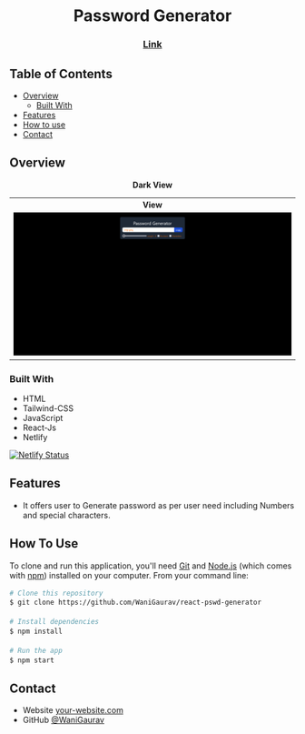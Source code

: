 <!-- Please update value in the {}  -->

<h1 align="center">Password Generator</h1>

<div align="center">
  <h3>
    <a href="https://password-generator-rect-gw.netlify.app/">
      Link
    </a>
  </h3>
</div>

<!-- TABLE OF CONTENTS -->

## Table of Contents

- [Overview](#overview)
  - [Built With](#built-with)
- [Features](#features)
- [How to use](#how-to-use)
- [Contact](#contact)

<!-- OVERVIEW -->

## Overview

<p align = "center">
  <b>Dark View</b>
  <table>
    <tr>
      <th>View</th>
    </tr>
    <tr>
      <td>
        <img src = "/src/assets/pswd-gertr.png">
      </td>
    </tr>
  </table>
</p>

### Built With

<!-- This section should list any major frameworks that you built your project using. Here are a few examples.-->

- HTML
- Tailwind-CSS
- JavaScript
- React-Js
- Netlify

[![Netlify Status](https://api.netlify.com/api/v1/badges/87c98220-dbd1-43ce-afe2-4a700fcf2f5c/deploy-status)](https://app.netlify.com/sites/password-generator-rect-gw/deploys)

## Features

<!-- List the features of your application or follow the template. Don't share the figma file here :) -->

- It offers user to Generate password as per user need including Numbers and special characters.

## How To Use

<!-- Example: -->

To clone and run this application, you'll need [Git](https://git-scm.com) and [Node.js](https://nodejs.org/en/download/) (which comes with [npm](http://npmjs.com)) installed on your computer. From your command line:

```bash
# Clone this repository
$ git clone https://github.com/WaniGaurav/react-pswd-generator

# Install dependencies
$ npm install

# Run the app
$ npm start
```

## Contact

- Website [your-website.com](https://password-generator-rect-gw.netlify.app/)
- GitHub [@WaniGaurav](https://github.com/WaniGaurav)